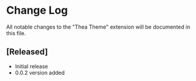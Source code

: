 # Change Log

All notable changes to the "Thea Theme" extension will be documented in this file.
## [Released]

- Initial release
- 0.0.2 version added
